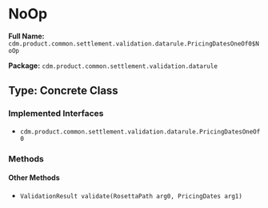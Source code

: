 # NoOp

**Full Name:** `cdm.product.common.settlement.validation.datarule.PricingDatesOneOf0$NoOp`

**Package:** `cdm.product.common.settlement.validation.datarule`

## Type: Concrete Class

### Implemented Interfaces

- `cdm.product.common.settlement.validation.datarule.PricingDatesOneOf0`

### Methods

#### Other Methods

- `ValidationResult validate(RosettaPath arg0, PricingDates arg1)`

